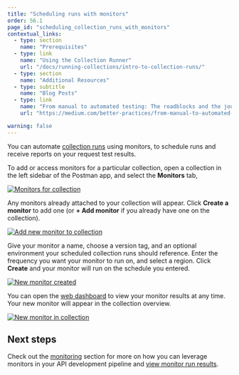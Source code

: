 ```yaml
---
title: "Scheduling runs with monitors"
order: 56.1
page_id: "scheduling_collection_runs_with_monitors"
contextual_links:
  - type: section
    name: "Prerequisites"
  - type: link
    name: "Using the Collection Runner"
    url: "/docs/running-collections/intro-to-collection-runs/"
  - type: section
    name: "Additional Resources"
  - type: subtitle
    name: "Blog Posts"
  - type: link
    name: "From manual to automated testing: The roadblocks and the journey"
    url: "https://medium.com/better-practices/from-manual-to-automated-testing-the-roadblocks-and-the-journey-6333dfacc5ae"

warning: false
---
```


You can automate [collection runs](/docs/running-collections/intro-to-collection-runs/) using monitors, to schedule runs and receive reports on your request test results.

To add or access monitors for a particular collection, open a collection in the left sidebar of the Postman app, and select the __Monitors__ tab,

[![Monitors for collection](https://assets.postman.com/postman-docs/collections-monitor-tab.jpg)](https://assets.postman.com/postman-docs/collections-monitor-tab.jpg)

Any monitors already attached to your collection will appear. Click __Create a monitor__ to add one (or __+ Add monitor__ if you already have one on the collection).

[![Add new monitor to collection](https://assets.postman.com/postman-docs/add-new-monitor-collection.jpg)](https://assets.postman.com/postman-docs/add-new-monitor-collection.jpg)

Give your monitor a name, choose a version tag, and an optional environment your scheduled collection runs should reference. Enter the frequency you want your monitor to run on, and select a region. Click __Create__ and your monitor will run on the schedule you entered.

[![New monitor created](https://assets.postman.com/postman-docs/monitor-created-detail.jpg)](https://assets.postman.com/postman-docs/monitor-created-detail.jpg)

You can open the [web dashboard](https://go.postman.co) to view your monitor results at any time. Your new monitor will appear in the collection overview.

[![New monitor in collection](https://assets.postman.com/postman-docs/new-monitor-in-collection.jpg)](https://assets.postman.com/postman-docs/new-monitor-in-collection.jpg)

## Next steps

Check out the [monitoring](/docs/designing-and-developing-your-api/monitoring-your-api/intro-monitors/) section for more on how you can leverage monitors in your API development pipeline and [view monitor run results](/docs/designing-and-developing-your-api/monitoring-your-api/viewing-monitor-results/).
